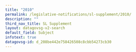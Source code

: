 ```yaml
---
title: "2010"
permalink: /legislative-notifications/sl-supplement/2010/
description: ""
third_nav_title: SL Supplement
layout: datagovsg-v2-search
default_field: Subject
infotext: true
datagovsg-id: d_208be442e758426508c8cbb54273cb30
---
```


